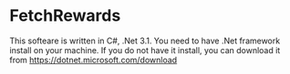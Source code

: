 # FetchRewards

This softeare is written in C#, .Net 3.1. You need to have .Net framework install on your machine. If you do not have it install, you can download it from https://dotnet.microsoft.com/download
